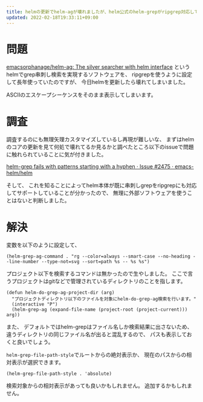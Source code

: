 ```yaml
---
title: helmの更新でhelm-agが壊れましたが、helm公式のhelm-grepがripgrep対応していたのでそちらに乗り換えました
updated: 2022-02-18T19:33:11+09:00
---
```


# 問題

[emacsorphanage/helm-ag: The silver searcher with helm interface](https://github.com/emacsorphanage/helm-ag)
というhelmでgrep串刺し検索を実現するソフトウェアを、
ripgrepを使うように設定して長年使っていたのですが、
今日helmを更新したら壊れてしまいました。

ASCIIのエスケープシーケンスをそのまま表示してしまいます。

# 調査

調査するのにも無理矢理カスタマイズしているし再現が難しいな、
まずはhelmのコアの更新を見て何処で壊れてるか見るかと調べたところ以下のissueで問題に触れられていることに気が付きました。

[helm-grep fails with patterns starting with a hyphen · Issue #2475 · emacs-helm/helm](https://github.com/emacs-helm/helm/issues/2475)

そして、
これを知ることによってhelm本体が既に串刺しgrepをripgrepにも対応してサポートしていることが分かったので、
無理に外部ソフトウェアを使うことはないと判断しました。

# 解決

変数を以下のように設定して、

~~~elisp
(helm-grep-ag-command . "rg --color=always --smart-case --no-heading --line-number --type-not=svg --sort=path %s -- %s %s")
~~~

プロジェクト以下を検索するコマンドは無かったので生やしました。
ここで言うプロジェクトはgitなどで管理されているディレクトリのことを指します。

~~~elisp
(defun helm-do-grep-ag-project-dir (arg)
  "プロジェクトディレクトリ以下のファイルを対象にhelm-do-grep-ag検索を行います。"
  (interactive "P")
  (helm-grep-ag (expand-file-name (project-root (project-current))) arg))
~~~

また、
デフォルトではhelm-grepはファイル名しか検索結果に出さないため、
違うディレクトリの同じファイル名が出ると混乱するので、
パスも表示しておくと良いでしょう。

`helm-grep-file-path-style`でルートからの絶対表示か、
現在のパスからの相対表示が選択できます。

~~~elisp
(helm-grep-file-path-style . 'absolute)
~~~

検索対象からの相対表示があっても良いかもしれません。
追加するかもしれません。
